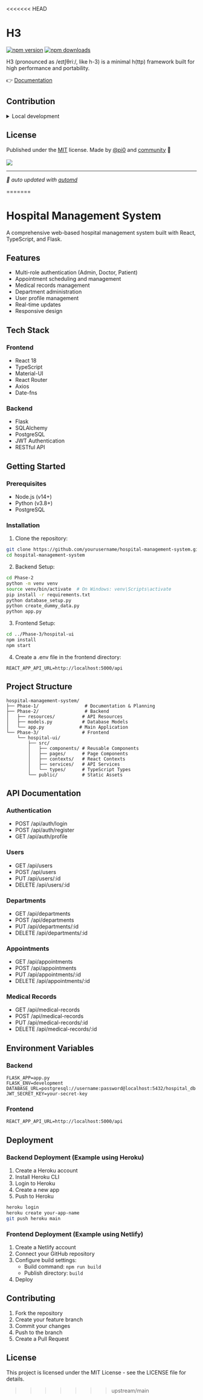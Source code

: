 <<<<<<< HEAD
# H3

<!-- automd:badges -->

[![npm version](https://img.shields.io/npm/v/h3)](https://npmjs.com/package/h3)
[![npm downloads](https://img.shields.io/npm/dm/h3)](https://npmjs.com/package/h3)

<!-- /automd -->

H3 (pronounced as /eɪtʃθriː/, like h-3) is a minimal h(ttp) framework built for high performance and portability.

👉 [Documentation](https://h3.unjs.io)

## Contribution

<details>
  <summary>Local development</summary>

- Clone this repository
- Install the latest LTS version of [Node.js](https://nodejs.org/en/)
- Enable [Corepack](https://github.com/nodejs/corepack) using `corepack enable`
- Install dependencies using `pnpm install`
- Run tests using `pnpm dev` or `pnpm test`

</details>

<!-- /automd -->

## License

<!-- automd:contributors license=MIT author="pi0" -->

Published under the [MIT](https://github.com/unjs/h3/blob/main/LICENSE) license.
Made by [@pi0](https://github.com/pi0) and [community](https://github.com/unjs/h3/graphs/contributors) 💛
<br><br>
<a href="https://github.com/unjs/h3/graphs/contributors">
<img src="https://contrib.rocks/image?repo=unjs/h3" />
</a>

<!-- /automd -->

<!-- automd:with-automd -->

---

_🤖 auto updated with [automd](https://automd.unjs.io)_

<!-- /automd -->
=======
# Hospital Management System

A comprehensive web-based hospital management system built with React, TypeScript, and Flask.

## Features

- Multi-role authentication (Admin, Doctor, Patient)
- Appointment scheduling and management
- Medical records management
- Department administration
- User profile management
- Real-time updates
- Responsive design

## Tech Stack

### Frontend
- React 18
- TypeScript
- Material-UI
- React Router
- Axios
- Date-fns

### Backend
- Flask
- SQLAlchemy
- PostgreSQL
- JWT Authentication
- RESTful API

## Getting Started

### Prerequisites
- Node.js (v14+)
- Python (v3.8+)
- PostgreSQL

### Installation

1. Clone the repository:
```bash
git clone https://github.com/yourusername/hospital-management-system.git
cd hospital-management-system
```

2. Backend Setup:
```bash
cd Phase-2
python -m venv venv
source venv/bin/activate  # On Windows: venv\Scripts\activate
pip install -r requirements.txt
python database_setup.py
python create_dummy_data.py
python app.py
```

3. Frontend Setup:
```bash
cd ../Phase-3/hospital-ui
npm install
npm start
```

4. Create a .env file in the frontend directory:
```
REACT_APP_API_URL=http://localhost:5000/api
```

## Project Structure

```
hospital-management-system/
├── Phase-1/                 # Documentation & Planning
├── Phase-2/                 # Backend
│   ├── resources/          # API Resources
│   ├── models.py           # Database Models
│   └── app.py             # Main Application
└── Phase-3/                # Frontend
    └── hospital-ui/
        ├── src/
        │   ├── components/ # Reusable Components
        │   ├── pages/      # Page Components
        │   ├── contexts/   # React Contexts
        │   ├── services/   # API Services
        │   └── types/      # TypeScript Types
        └── public/         # Static Assets
```

## API Documentation

### Authentication
- POST /api/auth/login
- POST /api/auth/register
- GET /api/auth/profile

### Users
- GET /api/users
- POST /api/users
- PUT /api/users/:id
- DELETE /api/users/:id

### Departments
- GET /api/departments
- POST /api/departments
- PUT /api/departments/:id
- DELETE /api/departments/:id

### Appointments
- GET /api/appointments
- POST /api/appointments
- PUT /api/appointments/:id
- DELETE /api/appointments/:id

### Medical Records
- GET /api/medical-records
- POST /api/medical-records
- PUT /api/medical-records/:id
- DELETE /api/medical-records/:id

## Environment Variables

### Backend
```
FLASK_APP=app.py
FLASK_ENV=development
DATABASE_URL=postgresql://username:password@localhost:5432/hospital_db
JWT_SECRET_KEY=your-secret-key
```

### Frontend
```
REACT_APP_API_URL=http://localhost:5000/api
```

## Deployment

### Backend Deployment (Example using Heroku)
1. Create a Heroku account
2. Install Heroku CLI
3. Login to Heroku
4. Create a new app
5. Push to Heroku

```bash
heroku login
heroku create your-app-name
git push heroku main
```

### Frontend Deployment (Example using Netlify)
1. Create a Netlify account
2. Connect your GitHub repository
3. Configure build settings:
   - Build command: `npm run build`
   - Publish directory: `build`
4. Deploy

## Contributing

1. Fork the repository
2. Create your feature branch
3. Commit your changes
4. Push to the branch
5. Create a Pull Request

## License

This project is licensed under the MIT License - see the LICENSE file for details.

>>>>>>> upstream/main
